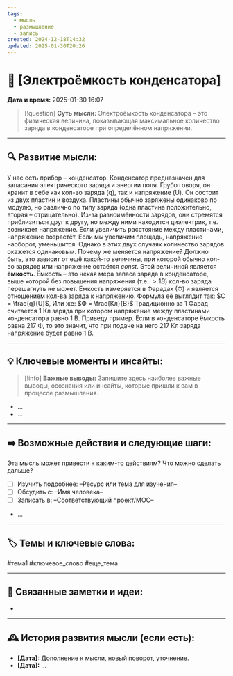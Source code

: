 ```yaml
---
tags:
  - мысль
  - размышление
  - запись
created: 2024-12-18T14:32
updated: 2025-01-30T20:26
---
```


# 💭  [Электроёмкость конденсатора]

**Дата и время:** 2025-01-30 16:07

> [!question] **Суть мысли:**
> Электроёмкость конденсатора – это физическая величина, показывающая максимальное количество заряда в конденсаторе при определённом напряжении.

---

## 🔍 Развитие мысли:

У нас есть прибор – конденсатор. Конденсатор предназначен для запасания электрического заряда и энергии поля. Грубо говоря, он хранит в себе как кол-во заряда (q), так и напряжение (U). Он состоит из двух пластин и воздуха. Пластины обычно заряжены одинаково по модулю, но различно по типу заряда (одна пластина положительно, вторая – отрицательно). Из-за разноимённости зарядов, они стремятся приблизиться друг к другу, но между ними находится диэлектрик, т.е. возникает напряжение. Если увеличить расстояние между пластинами, напряжение возрастёт. Если мы увеличим площадь, напряжение наоборот, уменьшится. Однако в этих двух случаях количество зарядов окажется одинаковым. Почему же меняется напряжение? Должно быть, это зависит от ещё какой-то величины, при которой обычно кол-во зарядов или напряжение остаётся $const$. Этой величиной является **ёмкость**. Ёмкость – это некая мера запаса заряда в конденсаторе, выше которой без повышения напряжения (т.е. $> 1 В$) кол-во заряда перешагнуть не может. Ёмкость измеряется в Фарадах (Ф) и является отношением кол-ва заряда к напряжению. Формула её выглядит так:
$C = \frac{q}{U}$,
Или же:
$Ф = \frac{Кл}{В}$
Традиционно за 1 Фарад считается 1 Кл заряда при котором напряжение между пластинами конденсатора равно 1 В.
Приведу пример. Если в конденсаторе ёмкость равна 217 Ф, то это значит, что при подаче на него 217 Кл заряда напряжение будет равно 1 В.

---

## 💡 Ключевые моменты и инсайты:

> [!info] **Важные выводы:**
> Запишите здесь наиболее важные выводы, осознания или инсайты, которые пришли к вам в процессе размышления.

- ...
- ...

---

## ➡️ Возможные действия и следующие шаги:

Эта мысль может привести к каким-то действиям? Что можно сделать дальше?

- [ ] Изучить подробнее: –Ресурс или тема для изучения–
- [ ] Обсудить с: –Имя человека–
- [ ] Записать в: –Соответствующий проект/MOC–
- ...

---

## 🏷️ Темы и ключевые слова:

#тема1 #ключевое_слово #еще_тема

---

## 🔄 Связанные заметки и идеи:

- 

---

## 🕰️ История развития мысли (если есть):

* **[Дата]:**  Дополнение к мысли, новый поворот, уточнение.
* **[Дата]:**  ...